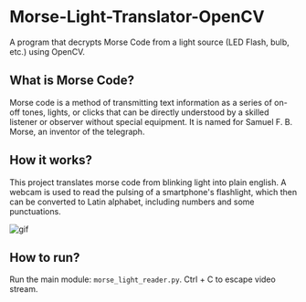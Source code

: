 # Morse-Light-Translator-OpenCV
 A program that decrypts Morse Code from a light source (LED Flash, bulb, etc.) using OpenCV.

## What is Morse Code?
Morse code is a method of transmitting text information as a series of on-off tones, lights, or clicks that can be directly understood by a skilled listener or observer without special equipment. It is named for Samuel F. B. Morse, an inventor of the telegraph.

## How it works?

This project translates morse code from blinking light into plain english. A webcam is used to read the pulsing of a smartphone's flashlight, which then can be converted to Latin alphabet, including numbers and some punctuations.

![gif](/static/cap.gif)

## How to run?

Run the main module: `morse_light_reader.py`. Ctrl + C to escape video stream.

